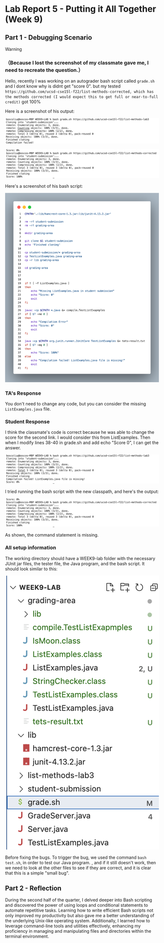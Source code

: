 # Lab Report 5 - Putting it All Together (Week 9)
## Part 1 - Debugging Scenario
> [!WARNING]
> ### （Because I lost the screenshot of my classmate gave me, I need to recreate the question.）
Hello, recently I was working on an autograder bash script called `grade.sh` and I dont know why is didnt get "score 0". but my tested `https://github.com/ucsd-cse15l-f22/list-methods-corrected, which has the methods corrected (I would expect this to get full or near-to-full credit)` got 100%

Here is a screenshot of his output: 

![image](./1.png)

![image](./3.png)

Here's a screenshot of his bash script: 

![image](./code1.png)

### TA's Response

You don't need to change any code, but you can consider the missing `ListExamples.java` file.

### Student Response

I think the classmate's code is correct because he was able to change the score for the second link. I would consider this from ListExamples. Then when I modify lines 38-40 in grade.sh and add echo "Score 0", I can get the answer.

![image](./2.png)

I tried running the bash script with the new classpath, and here's the output:

![image](./3.png)

As shown, the command statement is missing.

### All setup information 

The working directory should have a WEEK9-lab folder with the necessary JUnit jar files, the tester file, the Java program, and the bash script. It should look similar to this: 

![image](./4.png)

Before fixing the bugs. To trigger the bug, we used the command `bash test.sh`, in order to test our Java program. , and if it still doesn't work, then we need to look at the other files to see if they are correct, and it is clear that this is a simple "small bug".

## Part 2 - Reflection

During the second half of the quarter, I delved deeper into Bash scripting and discovered the power of using loops and conditional statements to automate repetitive tasks. Learning how to write efficient Bash scripts not only improved my productivity but also gave me a better understanding of the underlying Unix-like operating system. Additionally, I learned how to leverage command-line tools and utilities effectively, enhancing my proficiency in managing and manipulating files and directories within the terminal environment.
